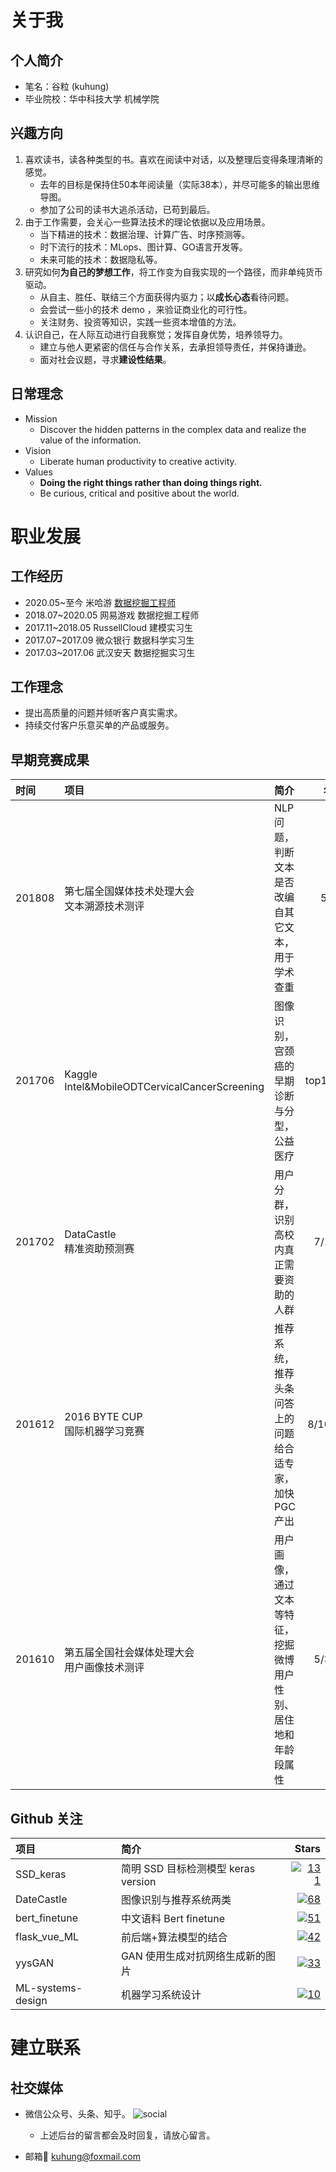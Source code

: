 
# 关于我
## 个人简介

- 笔名：谷粒 (kuhung) 
- 毕业院校：华中科技大学 机械学院


## 兴趣方向
1. 喜欢读书，读各种类型的书。喜欢在阅读中对话，以及整理后变得条理清晰的感觉。
     - 去年的目标是保持住50本年阅读量（实际38本），并尽可能多的输出思维导图。
     - 参加了公司的读书大逃杀活动，已苟到最后。
2. 由于工作需要，会关心一些算法技术的理论依据以及应用场景。
     -  当下精进的技术：数据治理、计算广告、时序预测等。
     -  时下流行的技术：MLops、图计算、GO语言开发等。
     -  未来可能的技术：数据隐私等。
3. 研究如何**为自己的梦想工作**，将工作变为自我实现的一个路径，而非单纯货币驱动。
     - 从自主、胜任、联结三个方面获得内驱力；以**成长心态**看待问题。
     - 会尝试一些小的技术 demo ，来验证商业化的可行性。
     - 关注财务、投资等知识，实践一些资本增值的方法。
4. 认识自己，在人际互动进行自我察觉；发挥自身优势，培养领导力。
     - 建立与他人更紧密的信任与合作关系，去承担领导责任，并保持谦逊。
     - 面对社会议题，寻求**建设性结果**。


## 日常理念

- Mission 
  - Discover the hidden patterns in the complex data and realize the value of the information.
- Vision 
  - Liberate human productivity to creative activity.
- Values
  - **Doing the right things rather than doing things right.**
  - Be curious, critical and positive about the world.


# 职业发展

## 工作经历

- 2020.05~至今 米哈游 [数据挖掘工程师](https://kuhungio.me/2019/what-is-data-mining/)
- 2018.07~2020.05 网易游戏 数据挖掘工程师
- 2017.11~2018.05 RussellCloud 建模实习生
- 2017.07~2017.09 微众银行 数据科学实习生
- 2017.03~2017.06 武汉安天 数据挖掘实习生

## 工作理念

- 提出高质量的问题并倾听客户真实需求。
- 持续交付客户乐意买单的产品或服务。


## 早期竞赛成果

<center>

| 时间 | 项目 | 简介 | 名次 |
| :-| :- | :- | -: |
| 201808 | 第七届全国媒体技术处理大会<br>文本溯源技术测评 | NLP 问题，判断文本是否改编自其它文本，用于学术查重 | 5/95 |
| 201706 | Kaggle<br>Intel&MobileODTCervicalCancerScreening | 图像识别，宫颈癌的早期诊断与分型，公益医疗 | top10% |
| 201702 | DataCastle<br>精准资助预测赛 | 用户分群，识别高校内真正需要资助的人群 | 7/124 |
| 201612 | 2016 BYTE CUP<br>国际机器学习竞赛 | 推荐系统，推荐头条问答上的问题给合适专家，加快 PGC 产出| 8/1029|
| 201610 | 第五届全国社会媒体处理大会<br>用户画像技术测评 | 用户画像，通过文本等特征，挖掘微博用户性别、居住地和年龄段属性 | 5/373 |
</center>

## <span id="github">Github 关注</span> 
<!--
[![GitHub followers](https://img.shields.io/github/followers/kuhung.svg?&label=Follow&maxAge=2592000)](https://github.com/kuhung)
-->

| 项目 | 简介 | Stars |
| :-| :-| -: |
| SSD_keras | 简明 SSD 目标检测模型 keras version | [![131](https://img.shields.io/github/stars/kuhung/SSD_keras)](https://github.com/kuhung/SSD_keras) |
| DateCastle | 图像识别与推荐系统两类 | [![68](https://img.shields.io/github/stars/kuhung/DateCastle)](https://github.com/kuhung/DateCastle) |
| bert_finetune| 中文语料 Bert finetune | [![51](https://img.shields.io/github/stars/kuhung/bert_finetune)](https://github.com/kuhung/bert_finetune) |
| flask_vue_ML| 前后端+算法模型的结合 |[![42](https://img.shields.io/github/stars/kuhung/flask_vue_ML)](https://github.com/kuhung/flask_vue_ML) |
| yysGAN | GAN 使用生成对抗网络生成新的图片 | [![33](https://img.shields.io/github/stars/kuhung/yysGAN)](https://github.com/kuhung/yysGAN) |
| ML-systems-design | 机器学习系统设计 | [![10](https://img.shields.io/github/stars/kuhung/machine-learning-systems-design)](https://github.com/kuhung/machine-learning-systems-design) |

# 建立联系

## 社交媒体
- 微信公众号、头条、知乎。
![social](https://kuhungio.me/images/post/social.jpg)
  - 上述后台的留言都会及时回复，请放心留言。

- 邮箱📮 kuhung@foxmail.com
  
